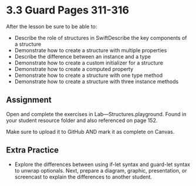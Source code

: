 # 3.3 Guard Pages 311-316 #

After the lesson be sure to be able to:
- Describe the role of structures in SwiftDescribe the key components of a structure
- Demonstrate how to create a structure with multiple properties
- Describe the difference between an instance and a type
- Demonstrate how to create a custom initializer for a structure
- Demonstrate how to create a computed property
- Demonstrate how to create a structure with one type method
- Demonstrate how to create a structure with three instance methods

## Assignment ##

Open and complete the exercises in Lab—Structures.playground. Found in your student resource folder and also referenced on page 152.

Make sure to upload it to GitHub AND mark it as complete on Canvas.

## Extra Practice ##

- Explore the differences between using if-let syntax and guard-let syntax to unwrap optionals. Next, prepare a diagram, graphic, presentation, or screencast to explain the differences to another student.
